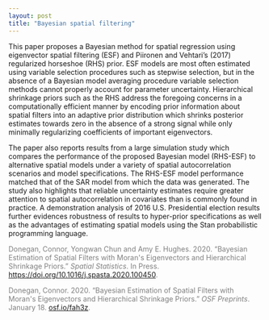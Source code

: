 ```yaml
---
layout: post
title: "Bayesian spatial filtering"
---
```


This paper proposes a Bayesian method for spatial regression using eigenvector spatial filtering (ESF) and Piironen and Vehtari’s (2017) regularized horseshoe (RHS) prior. ESF models are most often estimated using variable selection procedures such as stepwise selection, but in the absence of a Bayesian model averaging procedure variable selection methods cannot properly account for parameter uncertainty. Hierarchical shrinkage priors such as the RHS address the foregoing concerns in a computationally efficient manner by encoding prior information about spatial filters into an adaptive prior distribution which shrinks posterior estimates towards zero in the absence of a strong signal while only minimally regularizing coefficients of important eigenvectors.

The paper also reports results from a large simulation study which compares the performance of the proposed Bayesian model (RHS-ESF) to alternative spatial models under a variety of spatial autocorrelation scenarios and model specifications. The RHS-ESF model performance matched that of the SAR model from which the data was generated. The study also highlights that reliable uncertainty estimates require greater attention to spatial autocorrelation in covariates than is commonly found in practice. A demonstration analysis of 2016 U.S. Presidential election results further evidences robustness of results to hyper-prior specifications as well as the advantages of estimating spatial models using the Stan probabilistic programming language.

<p style="color:Gray">Donegan, Connor, Yongwan Chun and Amy E. Hughes. 2020. “Bayesian Estimation of Spatial Filters with Moran's Eigenvectors and Hierarchical Shrinkage Priors.” <em>Spatial Statistics</em>. In Press. <a href="https://doi.org/10.1016/j.spasta.2020.100450">https://doi.org/10.1016/j.spasta.2020.100450</a>.</p>

<p style="color:Gray">Donegan, Connor. 2020. “Bayesian Estimation of Spatial Filters with Moran's Eigenvectors and Hierarchical Shrinkage Priors.” <em>OSF Preprints</em>. January 18. <a href="https://osf.io/fah3z">osf.io/fah3z</a>.</p>